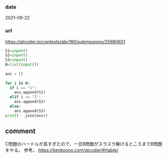 ### date

2021-09-22

### url
https://atcoder.jp/contests/abc180/submissions/25980651


```python
S1=input()
S2=input()
S3=input()
N=list(input())
 
ans = []
 
for i in N:
  if i == "1":
    ans.append(S1)
  elif i == "2":
    ans.append(S2)
  else:
    ans.append(S3)
print(''.join(ans))

```

## comment
C問題のハードルが高すぎたので、一旦B問題がスラスラ解けるところまでB問題をやる。
参考。
https://kenkoooo.com/atcoder/#/table/
